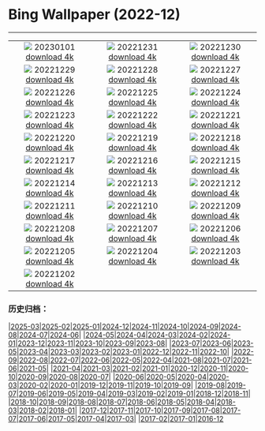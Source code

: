 # Bing Wallpaper (2022-12)
**************
| | | |
| :----: | :----: | :----: |
| ![](https://www.bing.com/th?id=OHR.SydneyNYE_EN-CA1516687107_1920x1080.jpg) 20230101 [download 4k](https://www.bing.com/th?id=OHR.SydneyNYE_EN-CA1516687107_UHD.jpg) | ![](https://www.bing.com/th?id=OHR.ChalkRock_EN-CA1146526049_1920x1080.jpg) 20221231 [download 4k](https://www.bing.com/th?id=OHR.ChalkRock_EN-CA1146526049_UHD.jpg) | ![](https://www.bing.com/th?id=OHR.ButterflyEffect_EN-CA0206470149_1920x1080.jpg) 20221230 [download 4k](https://www.bing.com/th?id=OHR.ButterflyEffect_EN-CA0206470149_UHD.jpg) |
| ![](https://www.bing.com/th?id=OHR.ChiesaBianca_EN-CA0131036296_1920x1080.jpg) 20221229 [download 4k](https://www.bing.com/th?id=OHR.ChiesaBianca_EN-CA0131036296_UHD.jpg) | ![](https://www.bing.com/th?id=OHR.BlueLagoon_EN-CA9961489115_1920x1080.jpg) 20221228 [download 4k](https://www.bing.com/th?id=OHR.BlueLagoon_EN-CA9961489115_UHD.jpg) | ![](https://www.bing.com/th?id=OHR.BeverleyWestwood_EN-CA9862092248_1920x1080.jpg) 20221227 [download 4k](https://www.bing.com/th?id=OHR.BeverleyWestwood_EN-CA9862092248_UHD.jpg) |
| ![](https://www.bing.com/th?id=OHR.ChristmasSouvenir_EN-CA9634295717_1920x1080.jpg) 20221226 [download 4k](https://www.bing.com/th?id=OHR.ChristmasSouvenir_EN-CA9634295717_UHD.jpg) | ![](https://www.bing.com/th?id=OHR.AmalgaTree_EN-CA9499665170_1920x1080.jpg) 20221225 [download 4k](https://www.bing.com/th?id=OHR.AmalgaTree_EN-CA9499665170_UHD.jpg) | ![](https://www.bing.com/th?id=OHR.GentooGrievances_EN-CA8898685995_1920x1080.jpg) 20221224 [download 4k](https://www.bing.com/th?id=OHR.GentooGrievances_EN-CA8898685995_UHD.jpg) |
| ![](https://www.bing.com/th?id=OHR.TreeGaleriesLafayette_EN-CA8613804655_1920x1080.jpg) 20221223 [download 4k](https://www.bing.com/th?id=OHR.TreeGaleriesLafayette_EN-CA8613804655_UHD.jpg) | ![](https://www.bing.com/th?id=OHR.SolarHalo_EN-CA8386814077_1920x1080.jpg) 20221222 [download 4k](https://www.bing.com/th?id=OHR.SolarHalo_EN-CA8386814077_UHD.jpg) | ![](https://www.bing.com/th?id=OHR.PalaceBelvedere_EN-CA8291198823_1920x1080.jpg) 20221221 [download 4k](https://www.bing.com/th?id=OHR.PalaceBelvedere_EN-CA8291198823_UHD.jpg) |
| ![](https://www.bing.com/th?id=OHR.WinterberryBush_EN-CA8077808294_1920x1080.jpg) 20221220 [download 4k](https://www.bing.com/th?id=OHR.WinterberryBush_EN-CA8077808294_UHD.jpg) | ![](https://www.bing.com/th?id=OHR.SouthBeach_EN-CA7859689790_1920x1080.jpg) 20221219 [download 4k](https://www.bing.com/th?id=OHR.SouthBeach_EN-CA7859689790_UHD.jpg) | ![](https://www.bing.com/th?id=OHR.GlacierGoats_EN-CA7684310227_1920x1080.jpg) 20221218 [download 4k](https://www.bing.com/th?id=OHR.GlacierGoats_EN-CA7684310227_UHD.jpg) |
| ![](https://www.bing.com/th?id=OHR.AtlantaLights_EN-CA7409224831_1920x1080.jpg) 20221217 [download 4k](https://www.bing.com/th?id=OHR.AtlantaLights_EN-CA7409224831_UHD.jpg) | ![](https://www.bing.com/th?id=OHR.Borovets_EN-CA9106645870_1920x1080.jpg) 20221216 [download 4k](https://www.bing.com/th?id=OHR.Borovets_EN-CA9106645870_UHD.jpg) | ![](https://www.bing.com/th?id=OHR.ButchartDisplay_EN-CA6004185985_1920x1080.jpg) 20221215 [download 4k](https://www.bing.com/th?id=OHR.ButchartDisplay_EN-CA6004185985_UHD.jpg) |
| ![](https://www.bing.com/th?id=OHR.InstagramHallstatt_EN-CA2765697996_1920x1080.jpg) 20221214 [download 4k](https://www.bing.com/th?id=OHR.InstagramHallstatt_EN-CA2765697996_UHD.jpg) | ![](https://www.bing.com/th?id=OHR.PoinsettiaDay_EN-CA2608421619_1920x1080.jpg) 20221213 [download 4k](https://www.bing.com/th?id=OHR.PoinsettiaDay_EN-CA2608421619_UHD.jpg) | ![](https://www.bing.com/th?id=OHR.WinterMail_EN-CA7698850194_1920x1080.jpg) 20221212 [download 4k](https://www.bing.com/th?id=OHR.WinterMail_EN-CA7698850194_UHD.jpg) |
| ![](https://www.bing.com/th?id=OHR.SaltDesert_EN-CA2294540518_1920x1080.jpg) 20221211 [download 4k](https://www.bing.com/th?id=OHR.SaltDesert_EN-CA2294540518_UHD.jpg) | ![](https://www.bing.com/th?id=OHR.NorwayMuskox_EN-CA2456341924_1920x1080.jpg) 20221210 [download 4k](https://www.bing.com/th?id=OHR.NorwayMuskox_EN-CA2456341924_UHD.jpg) | ![](https://www.bing.com/th?id=OHR.FlorenceAerial_EN-CA2153723803_1920x1080.jpg) 20221209 [download 4k](https://www.bing.com/th?id=OHR.FlorenceAerial_EN-CA2153723803_UHD.jpg) |
| ![](https://www.bing.com/th?id=OHR.TangleCreekFalls_EN-CA2031288501_1920x1080.jpg) 20221208 [download 4k](https://www.bing.com/th?id=OHR.TangleCreekFalls_EN-CA2031288501_UHD.jpg) | ![](https://www.bing.com/th?id=OHR.GreatEgret_EN-CA1881710644_1920x1080.jpg) 20221207 [download 4k](https://www.bing.com/th?id=OHR.GreatEgret_EN-CA1881710644_UHD.jpg) | ![](https://www.bing.com/th?id=OHR.StNick_EN-CA1756096897_1920x1080.jpg) 20221206 [download 4k](https://www.bing.com/th?id=OHR.StNick_EN-CA1756096897_UHD.jpg) |
| ![](https://www.bing.com/th?id=OHR.KilimanjaroElephants_EN-CA1609894075_1920x1080.jpg) 20221205 [download 4k](https://www.bing.com/th?id=OHR.KilimanjaroElephants_EN-CA1609894075_UHD.jpg) | ![](https://www.bing.com/th?id=OHR.MiamiDT_EN-CA1461956488_1920x1080.jpg) 20221204 [download 4k](https://www.bing.com/th?id=OHR.MiamiDT_EN-CA1461956488_UHD.jpg) | ![](https://www.bing.com/th?id=OHR.BraidedRiverDelta_EN-CA1255112672_1920x1080.jpg) 20221203 [download 4k](https://www.bing.com/th?id=OHR.BraidedRiverDelta_EN-CA1255112672_UHD.jpg) |
| ![](https://www.bing.com/th?id=OHR.AntarcticaDay_EN-CA3266269881_1920x1080.jpg) 20221202 [download 4k](https://www.bing.com/th?id=OHR.AntarcticaDay_EN-CA3266269881_UHD.jpg) |  |  |

### 历史归档：

|[2025-03](2025-03/2025-03.md)|[2025-02](2025-02/2025-02.md)|[2025-01](2025-01/2025-01.md)|[2024-12](2024-12/2024-12.md)|[2024-11](2024-11/2024-11.md)|[2024-10](2024-10/2024-10.md)|[2024-09](2024-09/2024-09.md)|[2024-08](2024-08/2024-08.md)|[2024-07](2024-07/2024-07.md)|[2024-06](2024-06/2024-06.md)|
|[2024-05](2024-05/2024-05.md)|[2024-04](2024-04/2024-04.md)|[2024-03](2024-03/2024-03.md)|[2024-02](2024-02/2024-02.md)|[2024-01](2024-01/2024-01.md)|[2023-12](2023-12/2023-12.md)|[2023-11](2023-11/2023-11.md)|[2023-10](2023-10/2023-10.md)|[2023-09](2023-09/2023-09.md)|[2023-08](2023-08/2023-08.md)|
|[2023-07](2023-07/2023-07.md)|[2023-06](2023-06/2023-06.md)|[2023-05](2023-05/2023-05.md)|[2023-04](2023-04/2023-04.md)|[2023-03](2023-03/2023-03.md)|[2023-02](2023-02/2023-02.md)|[2023-01](2023-01/2023-01.md)|[2022-12](2022-12/2022-12.md)|[2022-11](2022-11/2022-11.md)|[2022-10](2022-10/2022-10.md)|
|[2022-09](2022-09/2022-09.md)|[2022-08](2022-08/2022-08.md)|[2022-07](2022-07/2022-07.md)|[2022-06](2022-06/2022-06.md)|[2022-05](2022-05/2022-05.md)|[2022-04](2022-04/2022-04.md)|[2021-08](2021-08/2021-08.md)|[2021-07](2021-07/2021-07.md)|[2021-06](2021-06/2021-06.md)|[2021-05](2021-05/2021-05.md)|
|[2021-04](2021-04/2021-04.md)|[2021-03](2021-03/2021-03.md)|[2021-02](2021-02/2021-02.md)|[2021-01](2021-01/2021-01.md)|[2020-12](2020-12/2020-12.md)|[2020-11](2020-11/2020-11.md)|[2020-10](2020-10/2020-10.md)|[2020-09](2020-09/2020-09.md)|[2020-08](2020-08/2020-08.md)|[2020-07](2020-07/2020-07.md)|
|[2020-06](2020-06/2020-06.md)|[2020-05](2020-05/2020-05.md)|[2020-04](2020-04/2020-04.md)|[2020-03](2020-03/2020-03.md)|[2020-02](2020-02/2020-02.md)|[2020-01](2020-01/2020-01.md)|[2019-12](2019-12/2019-12.md)|[2019-11](2019-11/2019-11.md)|[2019-10](2019-10/2019-10.md)|[2019-09](2019-09/2019-09.md)|
|[2019-08](2019-08/2019-08.md)|[2019-07](2019-07/2019-07.md)|[2019-06](2019-06/2019-06.md)|[2019-05](2019-05/2019-05.md)|[2019-04](2019-04/2019-04.md)|[2019-03](2019-03/2019-03.md)|[2019-02](2019-02/2019-02.md)|[2019-01](2019-01/2019-01.md)|[2018-12](2018-12/2018-12.md)|[2018-11](2018-11/2018-11.md)|
|[2018-10](2018-10/2018-10.md)|[2018-09](2018-09/2018-09.md)|[2018-08](2018-08/2018-08.md)|[2018-07](2018-07/2018-07.md)|[2018-06](2018-06/2018-06.md)|[2018-05](2018-05/2018-05.md)|[2018-04](2018-04/2018-04.md)|[2018-03](2018-03/2018-03.md)|[2018-02](2018-02/2018-02.md)|[2018-01](2018-01/2018-01.md)|
|[2017-12](2017-12/2017-12.md)|[2017-11](2017-11/2017-11.md)|[2017-10](2017-10/2017-10.md)|[2017-09](2017-09/2017-09.md)|[2017-08](2017-08/2017-08.md)|[2017-07](2017-07/2017-07.md)|[2017-06](2017-06/2017-06.md)|[2017-05](2017-05/2017-05.md)|[2017-04](2017-04/2017-04.md)|[2017-03](2017-03/2017-03.md)|
|[2017-02](2017-02/2017-02.md)|[2017-01](2017-01/2017-01.md)|[2016-12](2016-12/2016-12.md)